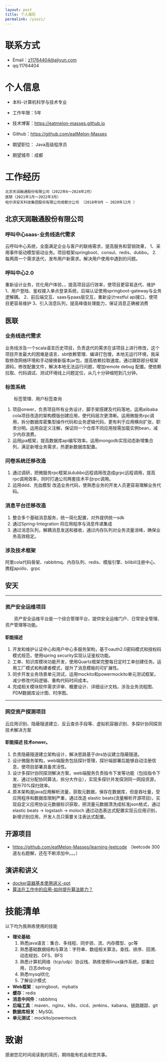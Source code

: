 ```yaml
---
layout: post
title: 个人简历
permalink: /yiezi/
---
```


# 联系方式


- Email：z11764404@aliyun.com
- qq:11764404
# 个人信息
 - 本科-计算机科学与技术专业
 - 工作年限：5年
 - 技术博客：https://eatmelon-masses.github.io
 - Github：https://github.com/eatMelon-Masses 

 - 期望职位： Java高级程序员
 - 期望城市：成都




# 工作经历
    北京天润融通股份有限公司（2022年6～2024年2月）
    医联（2021年1月～2022年3月）
    哈尔滨安天科技集团股份有限公司成都分公司 （2018年9月 ~ 2020年12月 ）

## 北京天润融通股份有限公司
### 呼叫中心saas-业务线迭代需求
云呼叫中心系统，全面满足企业与客户的联络需求，提高服务和营销效果，
1、采用事件驱动模型驱动业务。项目框架springboot、consul、redis、dubbo。
2. 每两周一个需求迭代，发布用户新需求。解决用户使用中遇到的问题。

### 呼叫中心2.0
重新设计业务，优化用户体验，，提高项目运行效率，使项目更容易迭代、维护
1、用户登陆、鉴权接入单点登录系统，后端认证使用springboot-gateway与业务逻解耦。
2、前后端交互、saas与paas层交互，重新设计restful api接口，使项目更容易维护
3、引入消息队列，提高峰值处理能力，保证消息正确被消费
## 医联

### 业务线迭代需求
业务线涉及一个scala语言历史项目，负责迭代的需求在该项目上进行修改，这个项目开发最大的困难是语言、sbt依赖管理、编译打包慢，本地无运行环境，我采取修改网络环境和手动替换新版本jar包，提高依赖拉取速度。通过跟踪部分框架源码，修改配置文件，解决本地无法运行问题，增加remote debug 配置。使依赖拉取、代码调试、测试环境线上问题定位，从几十分钟缩短到几分钟。
### 标签系统
&emsp;&emsp;标签管理、用户标签查询
1. 项目onwer，负责项目所有业务设计、脚手架搭建及代码落地，运用alibaba cola项目改造的架构模版创建应用，使代码层次更清晰。运用微服务rpc调用，拆分数据库密集型操作代码和业务逻辑代码，更有利于应用横向扩张，职责分明。运用自定义注解，保证同一个仓库不同应用按需加载实例bean，减少内存浪费。
2. 运用jpa框架，提高数据库api编写效率。运用mongodb实现动态新增集合列，满足新增业务需求，热更新数据库配置。
### 问卷系统迁移改造
1. 通过调研，把微服务rpc框架从dubbo远程调⽤改造成grpc远程调⽤，提⾼rpc调⽤效率，同时打通公司两套技术平台rpc调⽤。
2. 运用ddd、充血模型 改造业务代码，使熟悉业务的开发人员更容易理解业务代码。
### 消息平台迁移改造
1. 整合多个基础消息服务，统⼀简化配置，对外提供统⼀sdk
2. 通过Spring-Integration 将应⽤程序与消息传递集成
3. 通过消息队列，解耦消息发送和接收，通过内存队列对业务流量消峰，确保业务⾼效稳定。

### 涉及技术框架
阿⾥cola代码⻣架、rabbitmq、内存队列、redis、模版引擎、bilibili注册中⼼、携程apollo、grpc

## 安天 

***
### 资产安全运维项目 
&emsp;&emsp;资产安全运维平台是一个综合管理平台，提供安全运维门户、日常安全管理、资产管理等功能。

#### 职能描述
1. 开发和维护认证中⼼和⽤户中⼼多服务架构，基于oauth2.0密码模式和授权码模式规范，使⽤spring security实现认证鉴权功能。
2. ⼯单、知识库模块功能开发，使⽤Quartz框架完整每⽇定时⼯单创建任务。运⽤⼯⼚模式和构建者模式，提升了消息模板的可扩展性。
3. 同步开发业务场景单元测试，运⽤mockito和powermockito单元测试框架，减少修改代码逻辑、重构代码时间成本。
4. 完成相关模块软件需求评审、概要设计、详细设计⽂档，涉及业务流程图、PDM数据库设计图、时序图。

***
### 网空资产探测项目
云应用识别、隐蔽隧道建立、反云查杀手段等、虚拟机容器识别、多探针协同探测技术解决方案

#### 职能描述 技术onwer。
1. 负责隐蔽隧道建⽴架构设计，解决思路基于dns协议建⽴隐蔽隧道。
2. 设计微服务架构，web端服务包括探针管理，探针端部署后能够⾃动注册信息，使项⽬部署具备灵活性。
3. 设计多探针协同探测解决⽅案，web端服务负责指令下发等功能（包括指令下发、通过分配协同算法，拆分⼤作业），实现多探针并发探测同⼀⽹段资源，提升70%探扫效率。
4. 原本架构是java应⽤解析流量，获取元数据，保存在数据库，但是吞吐量，受应⽤程序和数据库限制严重，通过改造 elastic beats(流量解析开源项⽬)，实现⾃定义应⽤协议元数据标识获取，把流量元数据清洗成标准json格式，通过elastic beats -> logstash -> moloch 通过动态表达式配置实现云应⽤识别，新增识别应⽤，开发⼈员只需要关注表达式配置。


## 开源项目

  - https://github.com/eatMelon-Masses/learning-leetcode （leetcode 300道左右题解，还在不断添加中。。。）



## 演讲和讲义

 - [docker容器基本使用讲义-ppt](https://www.icloud.com/iclouddrive/0dCkL_djhk1ZtHr-5xnXkF6kg#docker%E6%8A%80%E6%9C%AF%E5%88%86%E4%BA%AB)
 - [算法在工作中的应用-如何提升算法能力？](https://www.icloud.com/keynote/0WG7Zz0MeWvTdr-R4VJ8Eq-eA)   
   
# 技能清单

以下均为我熟练使用的技能
- **理论基础**: 
    1. 熟悉java语言：集合、多线程、同步锁、流、内存模型、gc等
    2. 熟悉基础数据结构与算法：字符串、数组相关算法，查找、排序、回溯、动态规划、DFS、BFS
    3. 熟悉计算机网络（tcp/udp）协议栈、熟练使用linux操作系统，部署应用，日志debug
    4. 熟悉mysql优化
    5. 了解设计模式
- **Web框架**：springboot、mybatis
- **缓存**：redis
- **消息中间件**：rabbitmq
- **后端工具**：maven、nginx、k8s、cicd、jenkins、kabana、链路跟踪、git
- **数据库相关**：MySQL
- **单元测试**：mockito/powermock

# 致谢
感谢您花时间阅读我的简历，期待能有机会和您共事。